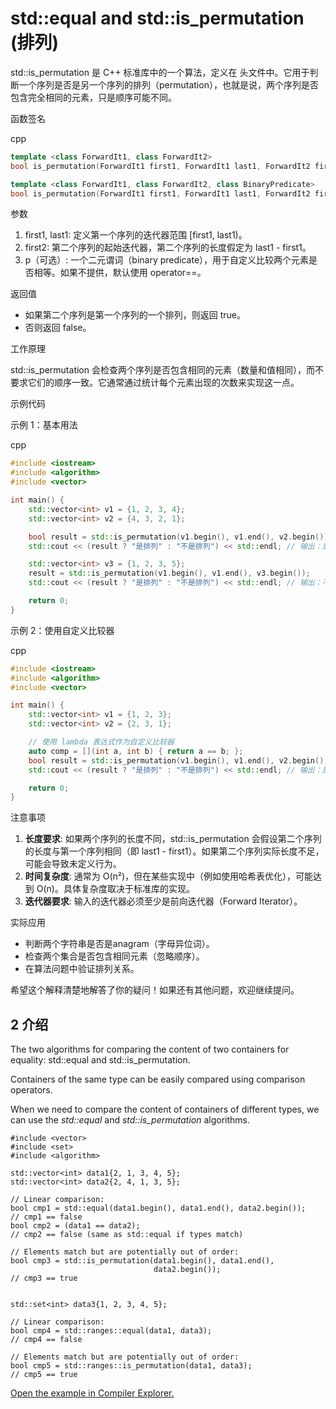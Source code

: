 # std::equal and std::is_permutation (排列)

std::is_permutation 是 C++ 标准库中的一个算法，定义在 <algorithm> 头文件中。它用于判断一个序列是否是另一个序列的排列（permutation），也就是说，两个序列是否包含完全相同的元素，只是顺序可能不同。

函数签名

cpp

```cpp
template <class ForwardIt1, class ForwardIt2>
bool is_permutation(ForwardIt1 first1, ForwardIt1 last1, ForwardIt2 first2);

template <class ForwardIt1, class ForwardIt2, class BinaryPredicate>
bool is_permutation(ForwardIt1 first1, ForwardIt1 last1, ForwardIt2 first2, BinaryPredicate p);
```

参数

1. first1, last1: 定义第一个序列的迭代器范围 [first1, last1)。
2. first2: 第二个序列的起始迭代器，第二个序列的长度假定为 last1 - first1。
3. p（可选）: 一个二元谓词（binary predicate），用于自定义比较两个元素是否相等。如果不提供，默认使用 operator==。

返回值

- 如果第二个序列是第一个序列的一个排列，则返回 true。
- 否则返回 false。

工作原理

std::is_permutation 会检查两个序列是否包含相同的元素（数量和值相同），而不要求它们的顺序一致。它通常通过统计每个元素出现的次数来实现这一点。

示例代码

示例 1：基本用法

cpp

```cpp
#include <iostream>
#include <algorithm>
#include <vector>

int main() {
    std::vector<int> v1 = {1, 2, 3, 4};
    std::vector<int> v2 = {4, 3, 2, 1};

    bool result = std::is_permutation(v1.begin(), v1.end(), v2.begin());
    std::cout << (result ? "是排列" : "不是排列") << std::endl; // 输出：是排列

    std::vector<int> v3 = {1, 2, 3, 5};
    result = std::is_permutation(v1.begin(), v1.end(), v3.begin());
    std::cout << (result ? "是排列" : "不是排列") << std::endl; // 输出：不是排列

    return 0;
}
```

示例 2：使用自定义比较器

cpp

```cpp
#include <iostream>
#include <algorithm>
#include <vector>

int main() {
    std::vector<int> v1 = {1, 2, 3};
    std::vector<int> v2 = {2, 3, 1};

    // 使用 lambda 表达式作为自定义比较器
    auto comp = [](int a, int b) { return a == b; };
    bool result = std::is_permutation(v1.begin(), v1.end(), v2.begin(), comp);
    std::cout << (result ? "是排列" : "不是排列") << std::endl; // 输出：是排列

    return 0;
}
```

注意事项

1. **长度要求**: 如果两个序列的长度不同，std::is_permutation 会假设第二个序列的长度与第一个序列相同（即 last1 - first1）。如果第二个序列实际长度不足，可能会导致未定义行为。
2. **时间复杂度**: 通常为 O(n²)，但在某些实现中（例如使用哈希表优化），可能达到 O(n)。具体复杂度取决于标准库的实现。
3. **迭代器要求**: 输入的迭代器必须至少是前向迭代器（Forward Iterator）。

实际应用

- 判断两个字符串是否是anagram（字母异位词）。
- 检查两个集合是否包含相同元素（忽略顺序）。
- 在算法问题中验证排列关系。

希望这个解释清楚地解答了你的疑问！如果还有其他问题，欢迎继续提问。

## 2 介绍

The two algorithms for comparing the content of two containers for equality: std::equal and std::is_permutation.

Containers of the same type can be easily compared using comparison operators.

When we need to compare the content of containers of different types, we can use the *std::equal* and *std::is_permutation* algorithms.

```
#include <vector>
#include <set>
#include <algorithm>

std::vector<int> data1{2, 1, 3, 4, 5};
std::vector<int> data2{2, 4, 1, 3, 5};

// Linear comparison:
bool cmp1 = std::equal(data1.begin(), data1.end(), data2.begin());
// cmp1 == false
bool cmp2 = (data1 == data2);
// cmp2 == false (same as std::equal if types match)

// Elements match but are potentially out of order:
bool cmp3 = std::is_permutation(data1.begin(), data1.end(),
                                data2.begin());
// cmp3 == true


std::set<int> data3{1, 2, 3, 4, 5};

// Linear comparison:
bool cmp4 = std::ranges::equal(data1, data3);
// cmp4 == false

// Elements match but are potentially out of order:
bool cmp5 = std::ranges::is_permutation(data1, data3);
// cmp5 == true
```

[Open the example in Compiler Explorer.](https://compiler-explorer.com/z/oEzr5fhvE)